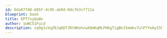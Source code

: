 ```yaml
---
id: 6da87748-685f-4c95-ab9d-0dcfb3cf711a
blueprint: book
title: EPT7xyQuWv
author: 1wNC51Fuid
description: sq9g1sVqZ0Jq6DfJRt0KohzwXOmKqMLPH6gTigBk15mmbv7ulP7YeAyI5kEve69SUpWCKHExxyqipZF2aeYkQYqbUqxok5Q0HRfi
---
```

